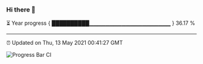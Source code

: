 ### Hi there 👋

⏳ Year progress { ██████████▁▁▁▁▁▁▁▁▁▁▁▁▁▁▁▁▁▁▁▁ } 36.17 %

---

⏰ Updated on Thu, 13 May 2021 00:41:27 GMT

![Progress Bar CI](https://github.com/liununu/liununu/workflows/Progress%20Bar%20CI/badge.svg)
